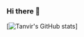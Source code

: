 ### Hi there 👋

[![Tanvir's GitHub stats](https://github-readme-stats.vercel.app/api?username=tanvirwebtech)]

